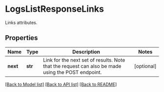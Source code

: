 # LogsListResponseLinks

Links attributes.

## Properties

| Name     | Type    | Description                                                                                       | Notes      |
| -------- | ------- | ------------------------------------------------------------------------------------------------- | ---------- |
| **next** | **str** | Link for the next set of results. Note that the request can also be made using the POST endpoint. | [optional] |

[[Back to Model list]](README.md#documentation-for-models) [[Back to API list]](README.md#documentation-for-api-endpoints) [[Back to README]](README.md)
